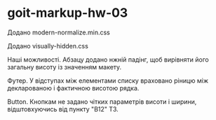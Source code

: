 # goit-markup-hw-03

Додано modern-normalize.min.css

Додано visually-hidden.css

Наші можливості. Абзацу додано нжній падінг, щоб вирівняти його загальну висоту із значенням макету.

Футер. У відступах між елементами списку враховано ріницю між декларованою і фактичною висотою
рядка.

Button. Кнопкам не задано чітких параметрів висоти і ширини, відштовхуючись від пункту "В12" ТЗ.
